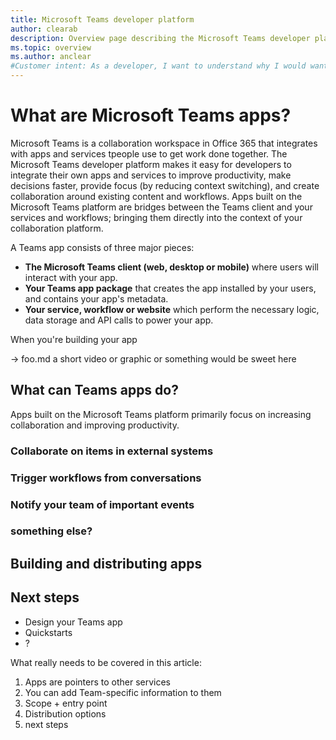 ```yaml
---
title: Microsoft Teams developer platform
author: clearab
description: Overview page describing the Microsoft Teams developer platform, and how to get started building apps for Microsoft Teams.
ms.topic: overview
ms.author: anclear
#Customer intent: As a developer, I want to understand why I would want to build a Teams app so that I can solve business problems.
---
```

# What are Microsoft Teams apps?

Microsoft Teams is a collaboration workspace in Office 365 that integrates with apps and services tpeople use to get work done together. The Microsoft Teams developer platform makes it easy for developers to integrate their own apps and services to improve productivity, make decisions faster, provide focus (by reducing context switching), and create collaboration around existing content and workflows. Apps built on the Microsoft Teams platform are bridges between the Teams client and your services and workflows; bringing them directly into the context of your collaboration platform.

A Teams app consists of three major pieces:

* **The Microsoft Teams client (web, desktop or mobile)** where users will interact with your app.
* **Your Teams app package** that creates the app installed by your users, and contains your app's metadata.
* **Your service, workflow or website** which perform the necessary logic, data storage and API calls to power your app.

When you're building your app

-> foo.md a short video or graphic or something would be sweet here

## What can Teams apps do?

Apps built on the Microsoft Teams platform primarily focus on increasing collaboration and improving productivity. 

### Collaborate on items in external systems

### Trigger workflows from conversations

### Notify your team of important events

### something else?

## Building and distributing apps

## Next steps

* Design your Teams app
* Quickstarts
* ?


What really needs to be covered in this article:

1) Apps are pointers to other services
2) You can add Team-specific information to them
3) Scope + entry point
4) Distribution options
5) next steps
